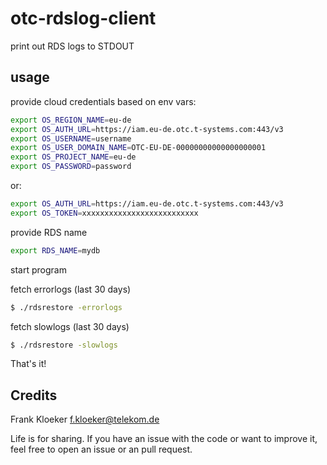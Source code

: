 # otc-rdslog-client

print out RDS logs to STDOUT


## usage

provide cloud credentials based on env vars:

```bash
export OS_REGION_NAME=eu-de
export OS_AUTH_URL=https://iam.eu-de.otc.t-systems.com:443/v3
export OS_USERNAME=username
export OS_USER_DOMAIN_NAME=OTC-EU-DE-00000000000000000001
export OS_PROJECT_NAME=eu-de
export OS_PASSWORD=password
```
or:

```bash
export OS_AUTH_URL=https://iam.eu-de.otc.t-systems.com:443/v3
export OS_TOKEN=xxxxxxxxxxxxxxxxxxxxxxxxxx
```

provide RDS name 

```bash
export RDS_NAME=mydb
```

start program

fetch errorlogs (last 30 days)

```bash
$ ./rdsrestore -errorlogs
```

fetch slowlogs (last 30 days)


```bash
$ ./rdsrestore -slowlogs
```

That's it!


## Credits

Frank Kloeker f.kloeker@telekom.de

Life is for sharing. If you have an issue with the code or want to improve it, feel free to open an issue or an pull request.
